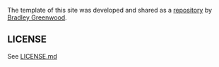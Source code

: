 The template of this site was developed and shared as a [repository](https://github.com/bmgdev/responsive-wedding/) by [Bradley Greenwood](https://github.com/bmgdev/).

## LICENSE

See [LICENSE.md](LICENSE.md)
